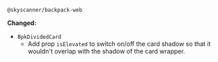 `@skyscanner/backpack-web`

**Changed:**
  - `BpkDividedCard`
    - Add prop `isElevated` to switch on/off the card shadow so that it wouldn't overlap with the shadow of the card wrapper.